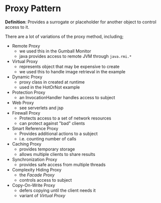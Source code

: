 # Proxy Pattern 

**Definition**: 
Provides a surrogate or placeholder for another object to control access to it.  

There are a lot of variations of the proxy method, including; 
* Remote Proxy 
    * we used this in the Gumball Monitor
    * java provides access to remote JVM through `java.rmi.*`
* Virtual Proxy
    * represents object that may be expensive to create
    * we used this to handle image retrieval in the example 
* Dynamic Proxy
    * proxy class in created at runtime 
    * used in the HotOrNot example
* Protection Proxy 
    * an InvocationHandler handles access to subject 
* Web Proxy  
    * see serverlets and jsp 
* Firewall Proxy
    * Protects access to a set of network resources
    * can protect against "bad" clients 
* Smart Reference Proxy 
    * Provides additional actions to a subject 
    * i.e. counting number of calls
* Caching Proxy
    * provides temporary storage
    * allows multiple clients to share results
* Synchronization Proxy
    * provides safe access from multiple threads
* Complexity Hiding Proxy
    * the *Facade Proxy* 
    * controls access to subject 
* Copy-On-Write Proxy
    * defers copying until the client needs  it 
    * variant of *Virtual Proxy* 
    